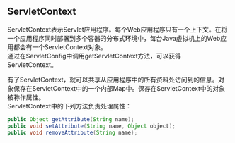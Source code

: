## ServletContext
ServletContext表示Servlet应用程序。每个Web应用程序只有一个上下文。在将一个应用程序同时部署到多个容器的分布式环境中，每台Java虚拟机上的Web应用都会有一个ServletContext对象。  
通过在ServletConfig中调用getServletContext方法，可以获得ServletContext。  

有了ServletContext，就可以共享从应用程序中的所有资料处访问到的信息。对象保存在ServletContext中的一个内部Map中。保存在ServletContext中的对象被称作属性。  
ServletContext中的下列方法负责处理属性：
```java
public Object getAttribute(String name);
public void setAttribute(String name, Object object);
public void removeAttribute(String name);
```